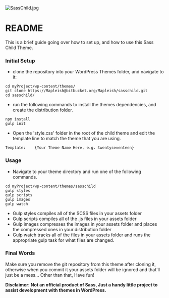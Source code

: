 ![SassChild.jpg](http://joshuamapley.com/storage/app/media/SassChild.jpg)
# README #

This is a brief guide going over how to set up, and how to use this Sass Child Theme.

### Initial Setup ###

* clone the repository into your WordPress Themes folder, and navigate to it:

```
cd myProject/wp-content/themes/
git clone https://Mapleish@bitbucket.org/Mapleish/sasschild.git
cd sasschild/
```

* run the following commands to install the themes dependencies, and create the distribution folder.
```
npm install
gulp init
```
* Open the 'style.css' folder in the root of the child theme and edit the template line to match the theme that you are using.
```
Template:    {Your Theme Name Here, e.g. twentyseventeen}
```
### Usage ###

* Navigate to your theme directory and run one of the following commands.
```
cd myProject/wp-content/themes/sasschild
gulp styles
gulp scripts
gulp images
gulp watch
```
* Gulp styles compiles all of the SCSS files in your assets folder
* Gulp scripts compiles all of the .js files in your assets folder
* Gulp images compresses the images in your assets folder and places the compressed ones in your distribution folder
* Gulp watch tracks all of the files in your assets folder and runs the appropriate gulp task for what files are changed.

### Final Words ###

Make sure you remove the git repository from this theme after cloning it, otherwise when you commit it your assets folder will be ignored and that'll just be a mess... Other than that, Have fun!

**Disclaimer: Not an official product of Sass, Just a handy little project to assist development with themes in WordPress.**